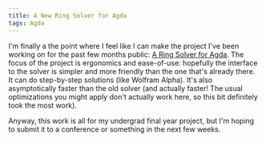 ```yaml
---
title: A New Ring Solver for Agda
tags: Agda
---
```


I'm finally a the point where I feel like I can make the project I've been
working on for the past few months public: [A Ring Solver for
Agda](https://oisdk.github.io/agda-ring-solver/README.html). The focus of the
project is ergonomics and ease-of-use: hopefully the interface to the solver is
simpler and more friendly than the one that's already there. It can do
step-by-step solutions (like Wolfram Alpha). It's also asymptotically faster
than the old solver (and actually faster! The usual optimizations you might
apply don't actually work here, so this bit definitely took the most work).

Anyway, this work is all for my undergrad final year project, but I'm hoping to
submit it to a conference or something in the next few weeks.
